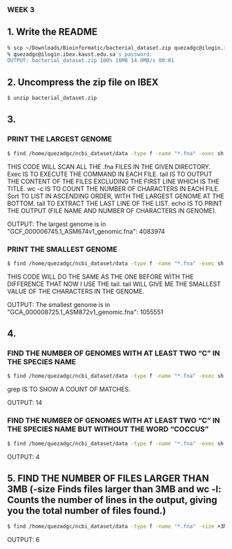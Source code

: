 ### WEEK 3
## 1. Write the README
```bash
% scp ~/Downloads/Bioinformatic/bacterial_dataset.zip quezadgc@ilogin.ibex.kaust.edu.sa:~/
% quezadgc@ilogin.ibex.kaust.edu.sa's password:
OUTPUT: bacterial_dataset.zip 100% 16MB 14.0MB/s 00:01  
```
## 2. Uncompress the zip file on IBEX
``` bash
$ unzip bacterial_dataset.zip 
```
## 3. 
### PRINT THE LARGEST GENOME
``` bash
$ find /home/quezadgc/ncbi_dataset/data -type f -name "*.fna" -exec sh -c 'echo "$(tail -n +2 "$1" | wc -c) $(basename "$1")"' _ {} \; | sort -n | tail -n 1 | awk '{print "The largest genome is in \"" $2 "\": " $1}'
```
THIS CODE WILL SCAN ALL THE .fna FILES IN THE GIVEN DIRECTORY. Exec IS TO EXECUTE THE COMMAND IN EACH FILE. tail IS TO OUTPUT THE CONTENT OF THE FILES EXCLUDING THE FIRST LINE WHICH IS THE TITLE. wc -c IS TO COUNT THE NUMBER OF CHARACTERS IN EACH FILE. Sort TO LIST IN ASCENDING ORDER, WITH THE LARGEST GENOME AT THE BOTTOM. tail TO EXTRACT THE LAST LINE OF THE LIST. echo IS TO PRINT THE OUTPUT (FILE NAME AND NUMBER OF CHARACTERS IN GENOME). 

OUTPUT: The largest genome is in "GCF_000006745.1_ASM674v1_genomic.fna": 4083974


### PRINT THE SMALLEST GENOME
``` bash
$ find /home/quezadgc/ncbi_dataset/data -type f -name "*.fna" -exec sh -c 'echo "$(tail -n +2 "$1" | wc -c) $(basename "$1")"' _ {} \; | sort -n | head -n 1 | awk '{print "The smallest genome is in \"" $2 "\": " $1}'
```
THIS CODE WILL DO THE SAME AS THE ONE BEFORE WITH THE DIFFERENCE THAT NOW I USE THE tail. tail WILL GIVE ME THE SMALLEST VALUE OF THE CHARACTERS IN THE GENOME. 
 
OUTPUT: The smallest genome is in "GCA_000008725.1_ASM872v1_genomic.fna": 1055551


## 4. 

### FIND THE NUMBER OF GENOMES WITH AT LEAST TWO “C” IN THE SPECIES NAME
``` bash
$ find /home/quezadgc/ncbi_dataset/data -type f -name "*.fna" -exec sh -c 'grep -E "^>" "$1" | awk -F " " "{print \$2}" | grep -E "c.*c" | wc -l' _ {} \; | awk '{total += $1} END {print total}'
```
grep IS TO SHOW A COUNT OF MATCHES.

OUTPUT: 14

### FIND THE NUMBER OF GENOMES WITH AT LEAST TWO “C” IN THE SPECIES NAME BUT WITHOUT THE WORD “COCCUS”

``` bash
$ find /home/quezadgc/ncbi_dataset/data -type f -name "*.fna" -exec sh -c 'grep -E "^>" "$1" | awk -F " " "{print \$2}" | grep -E "c.*c" | grep -v "coccus" | wc -l' _ {} \; | awk '{total += $1} END {print total}'
```
OUTPUT: 4


## 5. FIND THE NUMBER OF FILES LARGER THAN 3MB (-size  Finds files larger than 3MB and wc -l: Counts the number of lines in the output, giving you the total number of files found.)

``` bash
$ find /home/quezadgc/ncbi_dataset/data -type f -name "*.fna" -size +3M | wc -l
```
OUTPUT: 6
